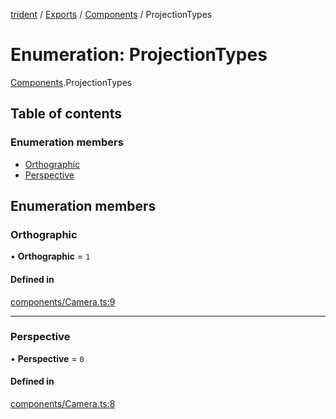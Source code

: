 [trident](../README.md) / [Exports](../modules.md) / [Components](../modules/Components.md) / ProjectionTypes

# Enumeration: ProjectionTypes

[Components](../modules/Components.md).ProjectionTypes

## Table of contents

### Enumeration members

- [Orthographic](Components.ProjectionTypes.md#orthographic)
- [Perspective](Components.ProjectionTypes.md#perspective)

## Enumeration members

### Orthographic

• **Orthographic** = `1`

#### Defined in

[components/Camera.ts:9](https://github.com/AIFanatic/Trident/blob/456b6ba/src/components/Camera.ts#L9)

___

### Perspective

• **Perspective** = `0`

#### Defined in

[components/Camera.ts:8](https://github.com/AIFanatic/Trident/blob/456b6ba/src/components/Camera.ts#L8)

